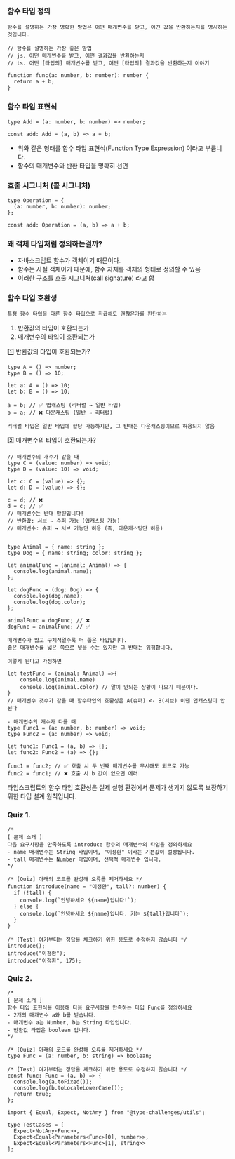### 함수 타입 정의

`함수를 설명하는 가장 명확한 방법은 어떤 매개변수를 받고, 어떤 값을 반환하는지를 명시하는 것입니다.`

```
// 함수를 설명하는 가장 좋은 방법
// js. 어떤 매개변수를 받고, 어떤 결과값을 반환하는지
// ts. 어떤 [타입의] 매개변수를 받고, 어떤 [타입의] 결과값을 반환하는지 이야기

function func(a: number, b: number): number {
  return a + b;
}
```

### 함수 타입 표현식

```
type Add = (a: number, b: number) => number;

const add: Add = (a, b) => a + b;
```

- 위와 같은 형태를 함수 타입 표현식(Function Type Expression) 이라고 부릅니다.
- 함수의 매개변수와 반환 타입을 명확히 선언

### 호출 시그니처 (콜 시그니처)

```
type Operation = {
  (a: number, b: number): number;
};

const add: Operation = (a, b) => a + b;
```

### 왜 객체 타입처럼 정의하는걸까?

- 자바스크립트 함수가 객체이기 때문이다.
- 함수는 사실 객체이기 때문에, 함수 자체를 객체의 형태로 정의할 수 있음
- 이러한 구조를 호출 시그니처(call signature) 라고 함

### 함수 타입 호환성

`특정 함수 타입을 다른 함수 타입으로 취급해도 괜찮은가를 판단하는`

1. 반환값의 타입이 호환되는가
2. 매개변수의 타입이 호환되는가

1️⃣ 반환값의 타입이 호환되는가?

```
type A = () => number;
type B = () => 10;

let a: A = () => 10;
let b: B = () => 10;

a = b; // ✅ 업캐스팅 (리터럴 → 일반 타입)
b = a; // ❌ 다운캐스팅 (일반 → 리터럴)
```

`리터럴 타입은 일반 타입에 할당 가능하지만, 그 반대는 다운캐스팅이므로 허용되지 않음`

2️⃣ 매개변수의 타입이 호환되는가?

```
// 매개변수의 개수가 같을 때
type C = (value: number) => void;
type D = (value: 10) => void;

let c: C = (value) => {};
let d: D = (value) => {};

c = d; // ❌
d = c; // ✅
// 매개변수는 반대 방향입니다!
// 반환값: 서브 → 슈퍼 가능 (업캐스팅 가능)
// 매개변수: 슈퍼 → 서브 가능만 허용 (즉, 다운캐스팅만 허용)


type Animal = { name: string };
type Dog = { name: string; color: string };

let animalFunc = (animal: Animal) => {
  console.log(animal.name);
};

let dogFunc = (dog: Dog) => {
  console.log(dog.name);
  console.log(dog.color);
};

animalFunc = dogFunc; // ❌
dogFunc = animalFunc; // ✅

매개변수가 많고 구체적일수록 더 좁은 타입입니다.
좁은 매개변수를 넓은 쪽으로 넣을 수는 있지만 그 반대는 위험합니다.

이렇게 된다고 가정하면

let testFunc = (animal: Animal) =>{
    console.log(animal.name)
    console.log(animal.color) // 말이 안되는 상황이 나오기 때문이다.
}
// 매개변수 갯수가 같을 때 함수타입의 호환성은 A(슈퍼) <- B(서브) 이땐 업캐스팅이 안된다

- 매개변수의 개수가 다를 때
type Func1 = (a: number, b: number) => void;
type Func2 = (a: number) => void;

let func1: Func1 = (a, b) => {};
let func2: Func2 = (a) => {};

func1 = func2; // ✅ 호출 시 두 번째 매개변수를 무시해도 되므로 가능
func2 = func1; // ❌ 호출 시 b 값이 없으면 에러
```

타입스크립트의 함수 타입 호환성은
실제 실행 환경에서 문제가 생기지 않도록 보장하기 위한 타입 설계 원칙입니다.

### Quiz 1.

```
/*
[ 문제 소개 ]
다음 요구사항을 만족하도록 introduce 함수의 매개변수의 타입을 정의하세요
- name 매개변수는 String 타입이며, "이정환" 이라는 기본값이 설정됩니다.
- tall 매개변수는 Number 타입이며, 선택적 매개변수 입니다.
*/

/* [Quiz] 아래의 코드를 완성해 오류를 제거하세요 */
function introduce(name = "이정환", tall?: number) {
  if (!tall) {
    console.log(`안녕하세요 ${name}입니다!`);
  } else {
    console.log(`안녕하세요 ${name}입니다. 키는 ${tall}입니다`);
  }
}

/* [Test] 여기부터는 정답을 체크하기 위한 용도로 수정하지 않습니다 */
introduce();
introduce("이정환");
introduce("이정환", 175);

```

### Quiz 2.

```
/*
[ 문제 소개 ]
함수 타입 표현식을 이용해 다음 요구사항을 만족하는 타입 Func를 정의하세요
- 2개의 매개변수 a와 b를 받습니다.
- 매개변수 a는 Number, b는 String 타입입니다.
- 반환값 타입은 boolean 입니다.
*/

/* [Quiz] 아래의 코드를 완성해 오류를 제거하세요 */
type Func = (a: number, b: string) => boolean;

/* [Test] 여기부터는 정답을 체크하기 위한 용도로 수정하지 않습니다 */
const func: Func = (a, b) => {
  console.log(a.toFixed());
  console.log(b.toLocaleLowerCase());
  return true;
};

import { Equal, Expect, NotAny } from "@type-challenges/utils";

type TestCases = [
  Expect<NotAny<Func>>,
  Expect<Equal<Parameters<Func>[0], number>>,
  Expect<Equal<Parameters<Func>[1], string>>
];

```
